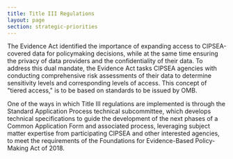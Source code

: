 ```yaml
---
title: Title III Regulations
layout: page
section: strategic-priorities
---
```

<p>The Evidence Act identified the importance of expanding access to CIPSEA-covered data for policymaking decisions, while at the same time ensuring the privacy of data providers and the confidentiality of their data. To address this dual mandate, the Evidence Act tasks CIPSEA agencies with conducting comprehensive risk assessments of their data to determine sensitivity levels and corresponding levels of access. This concept of "tiered access," is to be based on standards to be issued by OMB.</p>

<p>One of the ways in which Title III regulations are implemented is through the Standard Application Process technical subcommittee, which develops technical specifications to guide the development of the next phases of a Common Application Form and associated process, leveraging subject matter expertise from participating CIPSEA and other interested agencies, to meet the requirements of the Foundations for Evidence-Based Policy-Making Act of 2018.</p>